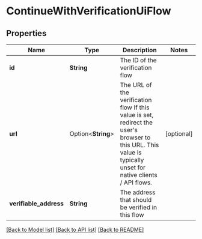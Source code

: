 # ContinueWithVerificationUiFlow

## Properties

Name | Type | Description | Notes
------------ | ------------- | ------------- | -------------
**id** | **String** | The ID of the verification flow | 
**url** | Option<**String**> | The URL of the verification flow  If this value is set, redirect the user's browser to this URL. This value is typically unset for native clients / API flows. | [optional]
**verifiable_address** | **String** | The address that should be verified in this flow | 

[[Back to Model list]](../README.md#documentation-for-models) [[Back to API list]](../README.md#documentation-for-api-endpoints) [[Back to README]](../README.md)


